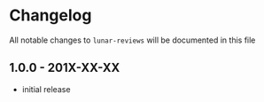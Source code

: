 # Changelog

All notable changes to `lunar-reviews` will be documented in this file

## 1.0.0 - 201X-XX-XX

- initial release
